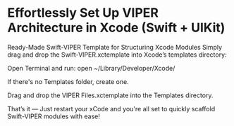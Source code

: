 
# Effortlessly Set Up VIPER Architecture in Xcode (Swift + UIKit)

Ready-Made Swift-VIPER Template for Structuring Xcode Modules
Simply drag and drop the Swift-VIPER.xctemplate into Xcode’s templates directory:

Open Terminal and run:
open ~/Library/Developer/Xcode/

If there's no Templates folder, create one.

Drag and drop the VIPER Files.xctemplate into the Templates directory.

That’s it — Just restart your xCode and you're all set to quickly scaffold Swift-VIPER modules with ease!
